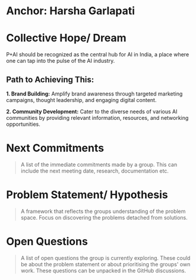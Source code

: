 # Anchor: Harsha Garlapati

# Collective Hope/ Dream
P+AI should be recognized as the central hub for AI in India, a place where one can tap into the pulse of the AI industry.

## Path to Achieving This:
**1. Brand Building:** Amplify brand awareness through targeted marketing campaigns, thought leadership, and engaging digital content.

**2. Community Development:** Cater to the diverse needs of various AI communities by providing relevant information, resources, and networking opportunities.

# Next Commitments
> A list of the immediate commitments made by a group. This can include the next meeting date, research, documentation etc.

# Problem Statement/ Hypothesis
> A framework that reflects the groups understanding of the problem space. Focus on discovering the problems detached from solutions.

# Open Questions
> A list of open questions the group is currently exploring. These could be about the problem statement or about prioritising the groups' own work. These questions can be unpacked in the GitHub discussions.
